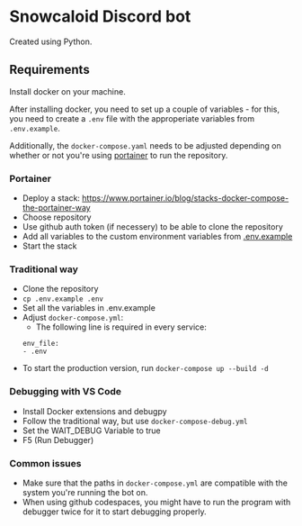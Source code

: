 # Snowcaloid Discord bot

Created using Python.

## Requirements

Install docker on your machine.

After installing docker, you need to set up a couple of variables - for this, you need to create a `.env` file with the approperiate variables from `.env.example`.

Additionally, the `docker-compose.yaml` needs to be adjusted depending on whether or not you're using [portainer](https://www.portainer.io/) to run the repository.

### Portainer

* Deploy a stack: https://www.portainer.io/blog/stacks-docker-compose-the-portainer-way
* Choose repository
* Use github auth token (if necessery) to be able to clone the repository
* Add all variables to the custom environment variables from [.env.example](.env.example)
* Start the stack

### Traditional way

* Clone the repository
* `cp .env.example .env`
* Set all the variables in .env.example
* Adjust `docker-compose.yml`:
  * The following line is required in every service:
  ```
  env_file:
  - .env
  ```
* To start the production version, run `docker-compose up --build -d`

### Debugging with VS Code

* Install Docker extensions and debugpy
* Follow the traditional way, but use `docker-compose-debug.yml`
* Set the WAIT_DEBUG Variable to true
* F5 (Run Debugger)

### Common issues

* Make sure that the paths in `docker-compose.yml` are compatible with the system you're running the bot on.
* When using github codespaces, you might have to run the program with debugger twice for it to start debugging properly.